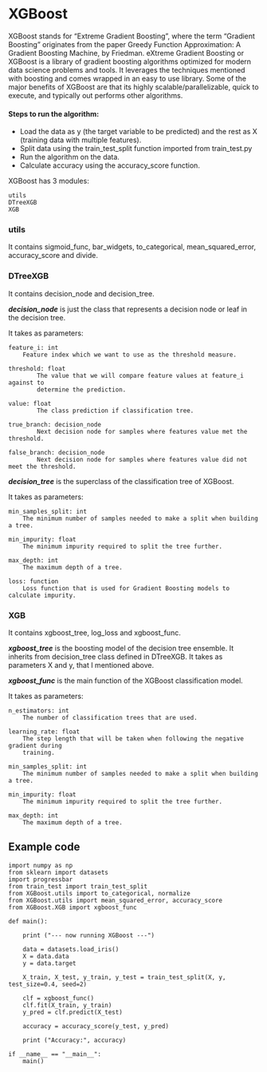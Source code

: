# XGBoost

XGBoost stands for “Extreme Gradient Boosting”, where the term “Gradient Boosting” originates from the paper Greedy Function Approximation: A Gradient Boosting Machine, by Friedman. eXtreme Gradient Boosting or XGBoost is a library of gradient boosting algorithms optimized for modern data science problems and tools. It leverages the techniques mentioned with boosting and comes wrapped in an easy to use library. Some of the major benefits of XGBoost are that its highly scalable/parallelizable, quick to execute, and typically out performs other algorithms.


#### Steps to run the algorithm:

- Load the data as y (the target variable to be predicted) and the rest as X (training data with multiple features).
- Split data using the train_test_split function imported from train_test.py
- Run the algorithm on the data.
- Calculate accuracy using the accuracy_score function.


XGBoost has 3 modules:
```
utils
DTreeXGB
XGB
```


### utils

It contains sigmoid_func, bar_widgets, to_categorical, mean_squared_error, accuracy_score and divide.


### DTreeXGB

It contains decision_node and decision_tree.

***decision_node*** is just the class that represents a decision node or leaf in the decision tree.

It takes as parameters:
```
feature_i: int
    Feature index which we want to use as the threshold measure.
    
threshold: float
        The value that we will compare feature values at feature_i against to
        determine the prediction.
        
value: float
        The class prediction if classification tree.
        
true_branch: decision_node
        Next decision node for samples where features value met the threshold.
        
false_branch: decision_node
        Next decision node for samples where features value did not meet the threshold.
```
***decision_tree*** is the superclass of the classification tree of XGBoost.

It takes as parameters:
```
min_samples_split: int
    The minimum number of samples needed to make a split when building a tree.
    
min_impurity: float
    The minimum impurity required to split the tree further.
    
max_depth: int
    The maximum depth of a tree.
    
loss: function
    Loss function that is used for Gradient Boosting models to calculate impurity.
```

### XGB

It contains xgboost_tree, log_loss and xgboost_func.

***xgboost_tree*** is the boosting model of the decision tree ensemble.
It inherits from decision_tree class defined in DTreeXGB. It takes as parameters X and y, that I mentioned above.

***xgboost_func*** is the main function of the XGBoost classification model.

It takes as parameters:
```
n_estimators: int
    The number of classification trees that are used.
    
learning_rate: float
    The step length that will be taken when following the negative gradient during
    training.
    
min_samples_split: int
    The minimum number of samples needed to make a split when building a tree.
    
min_impurity: float
    The minimum impurity required to split the tree further. 
    
max_depth: int
    The maximum depth of a tree.
```

## Example code
```
import numpy as np
from sklearn import datasets
import progressbar
from train_test import train_test_split
from XGBoost.utils import to_categorical, normalize
from XGBoost.utils import mean_squared_error, accuracy_score
from XGBoost.XGB import xgboost_func

def main():
    
    print ("--- now running XGBoost ---")

    data = datasets.load_iris()
    X = data.data
    y = data.target

    X_train, X_test, y_train, y_test = train_test_split(X, y, test_size=0.4, seed=2)  

    clf = xgboost_func()
    clf.fit(X_train, y_train)
    y_pred = clf.predict(X_test)

    accuracy = accuracy_score(y_test, y_pred)

    print ("Accuracy:", accuracy)

if __name__ == "__main__":
    main()
```

